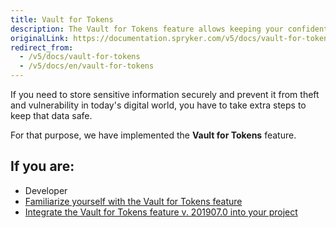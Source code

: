 ```yaml
---
title: Vault for Tokens
description: The Vault for Tokens feature allows keeping your confidential data securely and protect it from theft and vulnerability.
originalLink: https://documentation.spryker.com/v5/docs/vault-for-tokens
redirect_from:
  - /v5/docs/vault-for-tokens
  - /v5/docs/en/vault-for-tokens
---
```


If you need to store sensitive information securely and prevent it from theft and vulnerability in today's digital world, you have to take extra steps to keep that data safe.

For that purpose, we have implemented the **Vault for Tokens** feature.

## If you are:

<div class="mr-container">
    <div class="mr-list-container">
        <!-- col1 -->
        <div class="mr-col">
            <ul class="mr-list mr-list-green">
                <li class="mr-title">Developer</li>
                <li><a href="https://documentation.spryker.com/docs/en/vault-for-tokens-feature-overview-201907" class="mr-link">Familiarize yourself with the Vault for Tokens feature</a></li>
              <li><a href="https://documentation.spryker.com/docs/en/spryker-core-feature-integration-201907" class="mr-link">Integrate the Vault for Tokens feature v. 201907.0 into your project</a></li>
            </ul>
        </div>
     </div>
</div>  
